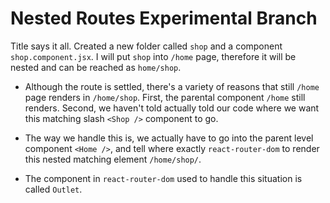 # Nested Routes Experimental Branch

Title says it all. Created a new folder called `shop` and a component `shop.component.jsx`. I will put `shop` into `/home` page, therefore it will be nested and can be reached as `home/shop`.

- Although the route is settled, there's a variety of reasons that still `/home` page renders in `/home/shop`. First, the parental component `/home` still renders. Second, we haven't told actually told our code where we want this matching slash `<Shop />` component to go.

- The way we handle this is, we actually have to go into the parent level component `<Home />`, and tell where exactly `react-router-dom` to render this nested matching element `/home/shop/`.

- The component in `react-router-dom` used to handle this situation is called `Outlet`.
